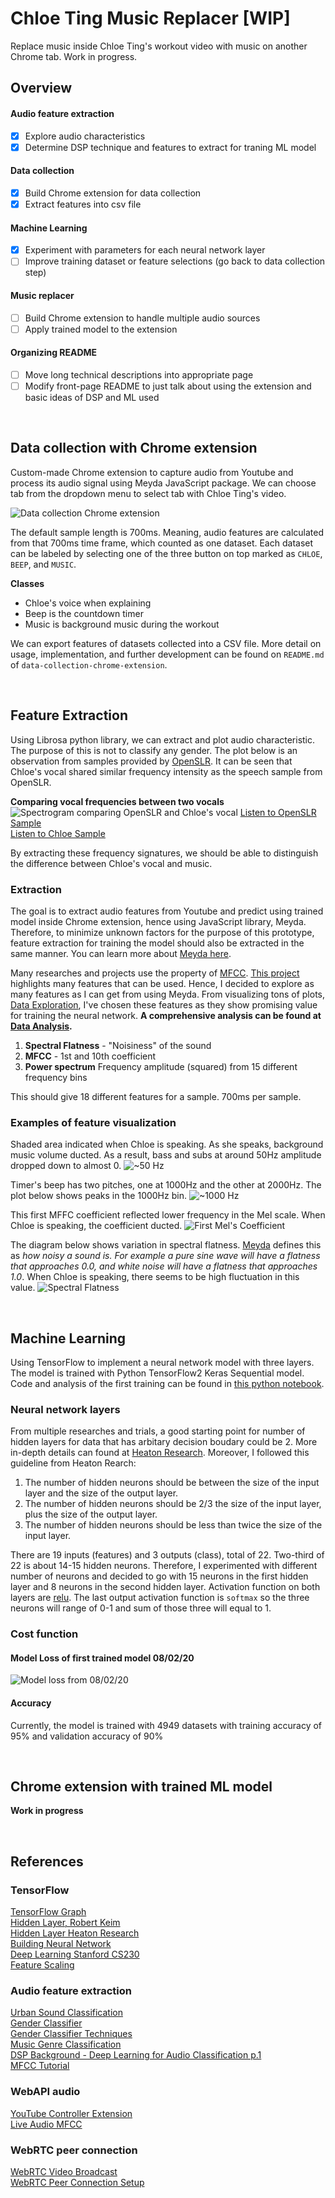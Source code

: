 # Chloe Ting Music Replacer [WIP]

Replace music inside Chloe Ting's workout video with music on another Chrome tab. Work in progress.

## Overview

#### Audio feature extraction

- [x] Explore audio characteristics
- [x] Determine DSP technique and features to extract for traning ML model

#### Data collection

- [x] Build Chrome extension for data collection
- [x] Extract features into csv file

#### Machine Learning

- [x] Experiment with parameters for each neural network layer
- [ ] Improve training dataset or feature selections (go back to data collection step)

#### Music replacer

- [ ] Build Chrome extension to handle multiple audio sources
- [ ] Apply trained model to the extension

#### Organizing README

- [ ] Move long technical descriptions into appropriate page
- [ ] Modify front-page README to just talk about using the extension and basic ideas of DSP and ML used

</br>

## Data collection with Chrome extension

Custom-made Chrome extension to capture audio from Youtube and process its audio signal using Meyda JavaScript package. We can choose tab from the dropdown menu to select tab with Chloe Ting's video.

![Data collection Chrome extension](/assets/readme/images/data_collection_ext.png)

The default sample length is 700ms. Meaning, audio features are calculated from that 700ms time frame, which counted as one dataset. Each dataset can be labeled by selecting one of the three button on top marked as `CHLOE`, `BEEP`, and `MUSIC`.

**Classes**

- Chloe's voice when explaining
- Beep is the countdown timer
- Music is background music during the workout

We can export features of datasets collected into a CSV file. More detail on usage, implementation, and further development can be found on `README.md` of `data-collection-chrome-extension`.

</br>

## Feature Extraction

Using Librosa python library, we can extract and plot audio characteristic. The purpose of this is not to classify any gender. The plot below is an observation from samples provided by [OpenSLR](http://www.openslr.org/12/). It can be seen that Chloe's vocal shared similar frequency intensity as the speech sample from OpenSLR.

**Comparing vocal frequencies between two vocals**
![Spectrogram comparing OpenSLR and Chloe's vocal](/assets/readme/images/spectrogram_compare.png)
[Listen to OpenSLR Sample](https://www.dropbox.com/s/fuzxq7gpnf820cv/84-121123-0001.flac?dl=0) </br>
[Listen to Chloe Sample](https://www.dropbox.com/s/zfekwto0x7o19hv/052020-0-11.wav?dl=0)

By extracting these frequency signatures, we should be able to distinguish the difference between Chloe's vocal and music.

### Extraction

The goal is to extract audio features from Youtube and predict using trained model inside Chrome extension, hence using JavaScript library, Meyda. Therefore, to minimize unknown factors for the purpose of this prototype, feature extraction for training the model should also be extracted in the same manner. You can learn more about [Meyda here](https://meyda.js.org/). <br/>

Many researches and projects use the property of [MFCC](http://practicalcryptography.com/miscellaneous/machine-learning/guide-mel-frequency-cepstral-coefficients-mfccs/). [This project](http://www.primaryobjects.com/2016/06/22/identifying-the-gender-of-a-voice-using-machine-learning/) highlights many features that can be used. Hence, I decided to explore as many features as I can get from using Meyda. From visualizing tons of plots, [Data Exploration](machine-learning/data_exploration.ipynb), I've chosen these features as they show promising value for training the neural network. **A comprehensive analysis can be found at [Data Analysis](machine-learning/data_analysis.ipynb).**

1. **Spectral Flatness** - "Noisiness" of the sound
2. **MFCC** - 1st and 10th coefficient
3. **Power spectrum** Frequency amplitude (squared) from 15 different frequency bins

This should give 18 different features for a sample. 700ms per sample.

### Examples of feature visualization

Shaded area indicated when Chloe is speaking. As she speaks, background music volume ducted. As a result, bass and subs at around 50Hz amplitude dropped down to almost 0.
![~50 Hz](/assets/readme/images/ps1.png)

Timer's beep has two pitches, one at 1000Hz and the other at 2000Hz. The plot below shows peaks in the 1000Hz bin.
![~1000 Hz](/assets/readme/images/ps23.png)

This first MFFC coefficient reflected lower frequency in the Mel scale. When Chloe is speaking, the coefficient ducted.
![First Mel's Coefficient](/assets/readme/images/mfcc1.png)

The diagram below shows variation in spectral flatness. [Meyda](https://meyda.js.org/audio-features) defines this as _how noisy a sound is. For example a pure sine wave will have a flatness that approaches 0.0, and white noise will have a flatness that approaches 1.0_. When Chloe is speaking, there seems to be high fluctuation in this value.
![Spectral Flatness](/assets/readme/images/spectral_flatness.png)

</br>

## Machine Learning

Using TensorFlow to implement a neural network model with three layers. The model is trained with Python TensorFlow2 Keras Sequential model. Code and analysis of the first training can be found in [this python notebook](machine-learning/training.ipynb).

### Neural network layers

From multiple researches and trials, a good starting point for number of hidden layers for data that has arbitary decision boudary could be 2. More in-depth details can found at [Heaton Research](https://www.heatonresearch.com/2017/06/01/hidden-layers.html). Moreover, I followed this guideline from Heaton Rearch:

1. The number of hidden neurons should be between the size of the input layer and the size of the output layer.
2. The number of hidden neurons should be 2/3 the size of the input layer, plus the size of the output layer.
3. The number of hidden neurons should be less than twice the size of the input layer.

There are 19 inputs (features) and 3 outputs (class), total of 22. Two-third of 22 is about 14-15 hidden neurons. Therefore, I experimented with different number of neurons and decided to go with 15 neurons in the first hidden layer and 8 neurons in the second hidden layer. Activation function on both layers are [relu](https://towardsdatascience.com/activation-functions-neural-networks-1cbd9f8d91d6). The last output activation function is `softmax` so the three neurons will range of 0-1 and sum of those three will equal to 1.

### Cost function

#### Model Loss of first trained model 08/02/20

![Model loss from 08/02/20](/assets/readme/images/model-loss-1.png)

#### Accuracy

Currently, the model is trained with 4949 datasets with training accuracy of 95% and validation accuracy of 90%

</br>

## Chrome extension with trained ML model

**Work in progress**

</br>

## References

### TensorFlow

[TensorFlow Graph](https://adventuresinmachinelearning.com/python-tensorflow-tutorial/) <br/>
[Hidden Layer, Robert Keim](https://www.allaboutcircuits.com/technical-articles/how-many-hidden-layers-and-hidden-nodes-does-a-neural-network-need/) <br/>
[Hidden Layer Heaton Research](https://www.heatonresearch.com/2017/06/01/hidden-layers.html) <br/>
[Building Neural Network](https://towardsdatascience.com/building-your-first-neural-network-in-tensorflow-2-tensorflow-for-hackers-part-i-e1e2f1dfe7a0) <br/>
[Deep Learning Stanford CS230](https://cs230.stanford.edu/) <br/>
[Feature Scaling](https://www.analyticsvidhya.com/blog/2020/04/feature-scaling-machine-learning-normalization-standardization/)

### Audio feature extraction

[Urban Sound Classification](https://www.kdnuggets.com/2016/09/urban-sound-classification-neural-networks-tensorflow.html) <br/>
[Gender Classifier](https://github.com/jurgenarias/Portfolio/blob/master/Voice%20Classification/Code/Gender_Classifier/Gender_Classifier_NN.ipynb) <br/>
[Gender Classifier Techniques](http://www.primaryobjects.com/2016/06/22/identifying-the-gender-of-a-voice-using-machine-learning/) <br/>
[Music Genre Classification](https://nbviewer.jupyter.org/github/mdeff/fma/blob/outputs/usage.ipynb) <br/>
[DSP Background - Deep Learning for Audio Classification p.1](https://www.youtube.com/watch?v=Z7YM-HAz-IY) <br/>
[MFCC Tutorial](http://practicalcryptography.com/miscellaneous/machine-learning/guide-mel-frequency-cepstral-coefficients-mfccs/)

### WebAPI audio

[YouTube Controller Extension](https://github.com/maroun-baydoun/youtube-controller-extension) <br/>
[Live Audio MFCC](https://github.com/pulakk/Live-Audio-MFCC)

### WebRTC peer connection

[WebRTC Video Broadcast](https://gabrieltanner.org/blog/webrtc-video-broadcast) <br/>
[WebRTC Peer Connection Setup](https://github.com/webrtc/samples/blob/gh-pages/src/content/peerconnection/pc1/js/main.js)

